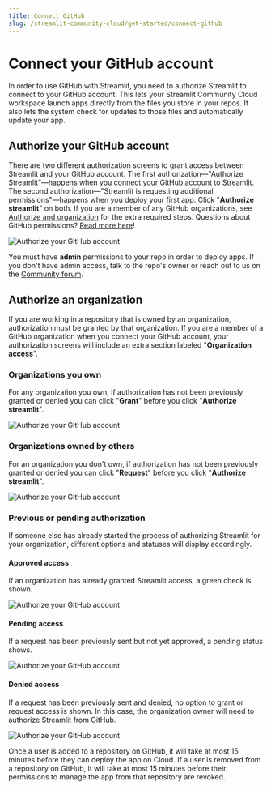 ```yaml
---
title: Connect GitHub
slug: /streamlit-community-cloud/get-started/connect-github
---
```


# Connect your GitHub account

In order to use GitHub with Streamlit, you need to authorize Streamlit to connect to your GitHub account. This lets your Streamlit Community Cloud workspace launch apps directly from the files you store in your repos. It also lets the system check for updates to those files and automatically update your app.

## Authorize your GitHub account

There are two different authorization screens to grant access between Streamlit and your GitHub account. The first authorization&mdash;"Authorize Streamlit"&mdash;happens when you connect your GitHub account to Streamlit. The second authorization&mdash;"Streamlit is requesting additional permissions"&mdash;happens when you deploy your first app. Click "**Authorize streamlit**" on both. If you are a member of any GitHub organizations, see [Authorize and organization](#authorize-an-organization) for the extra required steps. Questions about GitHub permissions? [Read more here](/streamlit-community-cloud/troubleshooting#github-integration)!

<Image alt="Authorize your GitHub account" src="/images/streamlit-community-cloud/GitHub-auth-none.png" />

<Important>

You must have **admin** permissions to your repo in order to deploy apps. If you don't have admin access, talk to the repo's owner or reach out to us on the [Community forum](https://discuss.streamlit.io/).

</Important>

## Authorize an organization

If you are working in a repository that is owned by an organization, authorization must be granted by that organization. If you are a member of a GitHub organization when you connect your GitHub account, your authorization screens will include an extra section labeled "**Organization access**".

### Organizations you own

For any organization you own, if authorization has not been previously granted or denied you can click "**Grant**" before you click "**Authorize streamlit**".

<Image alt="Authorize your GitHub account" src="/images/streamlit-community-cloud/GitHub-auth-grant.png" />

### Organizations owned by others

For an organization you don't own, if authorization has not been previously granted or denied you can click "**Request**" before you click "**Authorize streamlit**".

<div style={{ maxWidth: '80%', margin: 'auto' }}>
<Image alt="Authorize your GitHub account" src="/images/streamlit-community-cloud/GitHub-auth-request-XL.png" />
</div>

### Previous or pending authorization

If someone else has already started the process of authorizing Streamlit for your organization, different options and statuses will display accordingly.

#### Approved access

If an organization has already granted Streamlit access, a green check is shown.

<div style={{ maxWidth: '60%', margin: 'auto' }}>
<Image alt="Authorize your GitHub account" src="/images/streamlit-community-cloud/GitHub-auth-granted-XL.png" clean />
</div>

#### Pending access

If a request has been previously sent but not yet approved, a pending status shows.

<div style={{ maxWidth: '60%', margin: 'auto' }}>
<Image alt="Authorize your GitHub account" src="/images/streamlit-community-cloud/GitHub-auth-pending-XL.png" clean />
</div>

#### Denied access

If a request has been previously sent and denied, no option to grant or request access is shown. In this case, the organization owner will need to authorize Streamlit from GitHub.

<div style={{ maxWidth: '60%', margin: 'auto' }}>
<Image alt="Authorize your GitHub account" src="/images/streamlit-community-cloud/GitHub-auth-denied-XL.png" clean />
</div>

<Note>

Once a user is added to a repository on GitHub, it will take at most 15 minutes before they can deploy the app on Cloud. If a user is removed from a repository on GitHub, it will take at most 15 minutes before their permissions to manage the app from that repository are revoked.

</Note>